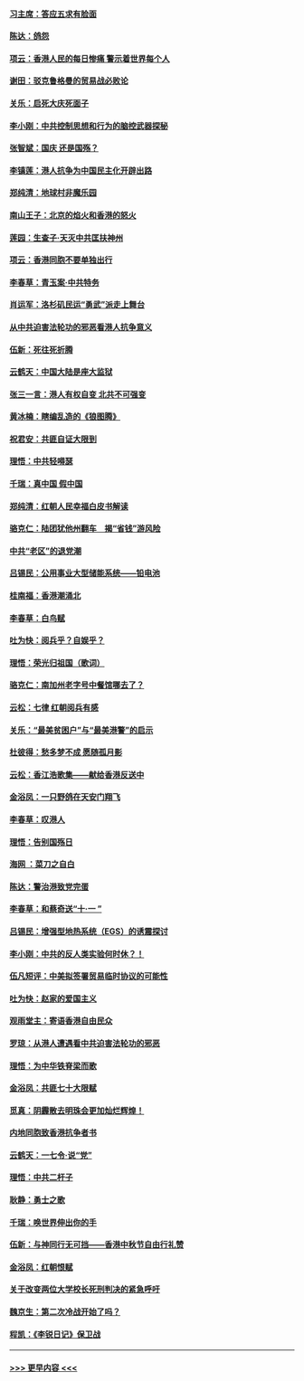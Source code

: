 #### [习主席：答应五求有脸面](../pages/nsc993/n11563953.md?t=10030455) 
#### [陈达：鸽怨](../pages/nsc993/n11561879.md?t=10030455) 
#### [项云：香港人民的每日惨痛  警示着世界每个人](../pages/nsc993/n11559273.md?t=10030455) 
#### [谢田：驳克鲁格曼的贸易战必败论](../pages/nsc993/n11555840.md?t=10030455) 
#### [关乐：启死大庆死面子](../pages/nsc993/n11556823.md?t=10030455) 
#### [李小刚：中共控制思想和行为的脑控武器探秘](../pages/nsc993/n11556776.md?t=10030455) 
#### [张智斌：国庆  还是国殇？](../pages/nsc993/n11556617.md?t=10030455) 
#### [李镇莲：港人抗争为中国民主化开辟出路](../pages/nsc993/n11556570.md?t=10030455) 
#### [郑纯清：地球村非魔乐园](../pages/nsc993/n11555415.md?t=10030455) 
#### [南山王子：北京的焰火和香港的怒火](../pages/nsc993/n11555318.md?t=10030455) 
#### [莲园：生查子·天灭中共匡扶神州](../pages/nsc993/n11555302.md?t=10030455) 
#### [项云：香港同胞不要单独出行](../pages/nsc993/n11555276.md?t=10030455) 
#### [李春草：青玉案‧中共特务](../pages/nsc993/n11552356.md?t=10030455) 
#### [肖运军：洛杉矶民运“勇武”派走上舞台](../pages/nsc993/n11551595.md?t=10030455) 
#### [从中共迫害法轮功的邪恶看港人抗争意义](../pages/nsc993/n11540858.md?t=10030455) 
#### [伍新：死往死折腾](../pages/nsc993/n11550174.md?t=10030455) 
#### [云鹤天：中国大陆是座大监狱](../pages/nsc993/n11550155.md?t=10030455) 
#### [张三一言：港人有权自变 北共不可强变](../pages/nsc993/n11550132.md?t=10030455) 
#### [黄冰楠：瞎编乱造的《狼图腾》](../pages/nsc993/n11550082.md?t=10030455) 
#### [祝君安：共匪自证大限到](../pages/nsc993/n11550041.md?t=10030455) 
#### [理悟：中共轻嘚瑟](../pages/nsc993/n11547978.md?t=10030455) 
#### [千瑞：真中国 假中国](../pages/nsc993/n11547865.md?t=10030455) 
#### [郑纯清：红朝人民幸福白皮书解读](../pages/nsc993/n11547499.md?t=10030455) 
#### [骆克仁：陆团犹他州翻车　揭“省钱”游风险](../pages/nsc993/n11546977.md?t=10030455) 
#### [中共“老区”的退党潮](../pages/nsc993/n11545995.md?t=10030455) 
#### [吕锡民：公用事业大型储能系统——铅电池](../pages/nsc993/n11545701.md?t=10030455) 
#### [桂南福：香港潮涌北](../pages/nsc993/n11545682.md?t=10030455) 
#### [李春草：白鸟赋](../pages/nsc993/n11545663.md?t=10030455) 
#### [吐为快：阅兵乎？自娱乎？](../pages/nsc993/n11545625.md?t=10030455) 
#### [理悟：荣光归祖国（歌词）](../pages/nsc993/n11545616.md?t=10030455) 
#### [骆克仁：南加州老字号中餐馆哪去了？](../pages/nsc993/n11545120.md?t=10030455) 
#### [云松：七律 红朝阅兵有感](../pages/nsc993/n11542394.md?t=10030455) 
#### [关乐：“最美贫困户”与“最美港警”的启示](../pages/nsc993/n11542252.md?t=10030455) 
#### [杜彼得：愁多梦不成 愿随孤月影](../pages/nsc993/n11540296.md?t=10030455) 
#### [云松：香江浩歌集——献给香港反送中](../pages/nsc993/n11540149.md?t=10030455) 
#### [金浴凤：一只野鸽在天安门翔飞](../pages/nsc993/n11540280.md?t=10030455) 
#### [李春草：叹港人](../pages/nsc993/n11540119.md?t=10030455) 
#### [理悟：告别国殇日](../pages/nsc993/n11539610.md?t=10030455) 
#### [海网 ：菜刀之自白](../pages/nsc993/n11539597.md?t=10030455) 
#### [陈达：警治港致党完蛋](../pages/nsc993/n11538127.md?t=10030455) 
#### [李春草：和蔡奇送“十·一 ”](../pages/nsc993/n11537810.md?t=10030455) 
#### [吕锡民：增强型地热系统（EGS）的诱震探讨](../pages/nsc993/n11537765.md?t=10030455) 
#### [李小刚：中共的反人类实验何时休？！](../pages/nsc993/n11537669.md?t=10030455) 
#### [伍凡短评：中美拟签署贸易临时协议的可能性](../pages/nsc993/n11536773.md?t=10030455) 
#### [吐为快：赵家的爱国主义](../pages/nsc993/n11536750.md?t=10030455) 
#### [观雨堂主：寄语香港自由民众](../pages/nsc993/n11536735.md?t=10030455) 
#### [罗琼：从港人遭遇看中共迫害法轮功的邪恶](../pages/nsc993/n11507862.md?t=10030455) 
#### [理悟：为中华铁脊梁而歌](../pages/nsc993/n11534458.md?t=10030455) 
#### [金浴凤：共匪七十大限赋](../pages/nsc993/n11534434.md?t=10030455) 
#### [觅真：阴霾散去明珠会更加灿烂辉煌！](../pages/nsc993/n11531858.md?t=10030455) 
#### [内地同胞致香港抗争者书](../pages/nsc993/n11531645.md?t=10030455) 
#### [云鹤天：一七令‧说“党”](../pages/nsc993/n11529099.md?t=10030455) 
#### [理悟：中共二杆子](../pages/nsc993/n11529046.md?t=10030455) 
#### [耿静：勇士之歌](../pages/nsc993/n11527562.md?t=10030455) 
#### [千瑞：唤世界伸出你的手](../pages/nsc993/n11526942.md?t=10030455) 
#### [伍新：与神同行无可挡——香港中秋节自由行礼赞](../pages/nsc993/n11526801.md?t=10030455) 
#### [金浴凤：红朝恨赋](../pages/nsc993/n11524312.md?t=10030455) 
#### [关于改变两位大学校长死刑判决的紧急呼吁](../pages/nsc993/n11524103.md?t=10030455) 
#### [魏京生：第二次冷战开始了吗？](../pages/nsc993/n11524023.md?t=10030455) 
#### [程凯：《李锐日记》保卫战](../pages/nsc993/n11522922.md?t=10030455) 

----
#### [ >>> 更早内容 <<< ](../indexes/nsc993-earlier.md)
